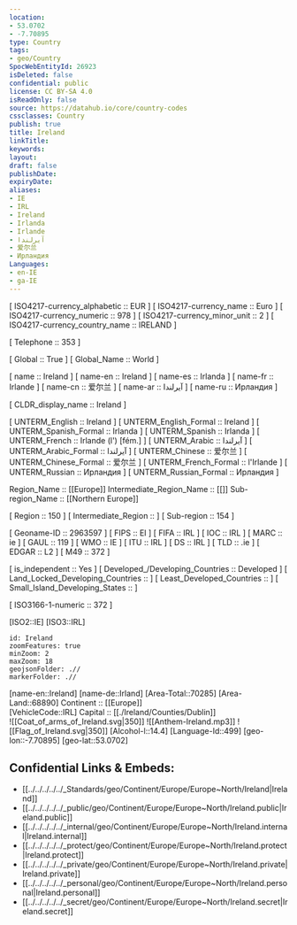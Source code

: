```yaml
---
location:
- 53.0702
- -7.70895
type: Country
tags:
- geo/Country
SpocWebEntityId: 26923
isDeleted: false
confidential: public
license: CC BY-SA 4.0
isReadOnly: false
source: https://datahub.io/core/country-codes
cssclasses: Country
publish: true
title: Ireland
linkTitle: 
keywords: 
layout: 
draft: false
publishDate: 
expiryDate: 
aliases:
- IE
- IRL
- Ireland
- Irlanda
- Irlande
- آيرلندا
- 爱尔兰
- Ирландия
Languages:
- en-IE
- ga-IE
---
```



[	ISO4217-currency_alphabetic	 :: EUR ] 
[	ISO4217-currency_name	 :: Euro ] 
[	ISO4217-currency_numeric	 :: 978 ] 
[	ISO4217-currency_minor_unit	 :: 2 ] 
[	ISO4217-currency_country_name	 :: IRELAND ] 

[	Telephone	 :: 353 ] 

[	Global	 :: True ] 
[	Global_Name	 :: World ] 

[	name	 :: Ireland ] 
[	name-en	 :: Ireland ] 
[	name-es	 :: Irlanda ] 
[	name-fr	 :: Irlande ] 
[	name-cn	 :: 爱尔兰 ] 
[	name-ar	 :: آيرلندا ] 
[	name-ru	 :: Ирландия ] 

[	CLDR_display_name	 :: Ireland ] 

[	UNTERM_English	 :: Ireland ] 
[	UNTERM_English_Formal	 :: Ireland ] 
[	UNTERM_Spanish_Formal	 :: Irlanda ] 
[	UNTERM_Spanish	 :: Irlanda ] 
[	UNTERM_French	 :: Irlande (l') [fém.] ] 
[	UNTERM_Arabic	 :: آيرلندا ] 
[	UNTERM_Arabic_Formal	 :: آيرلندا ] 
[	UNTERM_Chinese	 :: 爱尔兰 ] 
[	UNTERM_Chinese_Formal	 :: 爱尔兰 ] 
[	UNTERM_French_Formal	 :: l'Irlande ] 
[	UNTERM_Russian	 :: Ирландия ] 
[	UNTERM_Russian_Formal	 :: Ирландия ] 

Region_Name ::  [[Europe]] 
Intermediate_Region_Name ::  [[]] 
Sub-region_Name ::  [[Northern Europe]] 

[	Region	 :: 150 ] 
[	Intermediate_Region	 ::  ] 
[	Sub-region	 :: 154 ] 

[	Geoname-ID	 :: 2963597 ] 
[	FIPS	 :: EI ] 
[	FIFA	 :: IRL ] 
[	IOC	 :: IRL ] 
[	MARC	 :: ie ] 
[	GAUL	 :: 119 ] 
[	WMO	 :: IE ] 
[	ITU	 :: IRL ] 
[	DS	 :: IRL ] 
[	TLD	 :: .ie ] 
[	EDGAR	 :: L2 ] 
[	M49	 :: 372 ] 

[	is_independent	 :: Yes ] 
[	Developed_/Developing_Countries	 :: Developed ] 
[	Land_Locked_Developing_Countries	 ::  ] 
[	Least_Developed_Countries	 ::  ] 
[	Small_Island_Developing_States	 ::  ] 

[	ISO3166-1-numeric	 :: 372 ] 



[ISO2::IE] 
[ISO3::IRL] 
```leaflet
id: Ireland
zoomFeatures: true 
minZoom: 2 
maxZoom: 18
geojsonFolder: .//
markerFolder: .//
```

[name-en::Ireland] 
[name-de::Irland] 
[Area-Total::70285] 
[Area-Land::68890] 
Continent :: [[Europe]]  
[VehicleCode::IRL] 
Capital :: [[./Ireland/Counties/Dublin]]  
![[Coat_of_arms_of_Ireland.svg|350]] 
![[Anthem-Ireland.mp3]] 
![[Flag_of_Ireland.svg|350]] 
[Alcohol-l::14.4] 
[Language-Id::499] 
[geo-lon::-7.70895] 
[geo-lat::53.0702] 



## Confidential Links & Embeds: 
- [[../../../../../_Standards/geo/Continent/Europe/Europe~North/Ireland|Ireland]] 
- [[../../../../../_public/geo/Continent/Europe/Europe~North/Ireland.public|Ireland.public]] 
- [[../../../../../_internal/geo/Continent/Europe/Europe~North/Ireland.internal|Ireland.internal]] 
- [[../../../../../_protect/geo/Continent/Europe/Europe~North/Ireland.protect|Ireland.protect]] 
- [[../../../../../_private/geo/Continent/Europe/Europe~North/Ireland.private|Ireland.private]] 
- [[../../../../../_personal/geo/Continent/Europe/Europe~North/Ireland.personal|Ireland.personal]] 
- [[../../../../../_secret/geo/Continent/Europe/Europe~North/Ireland.secret|Ireland.secret]] 


